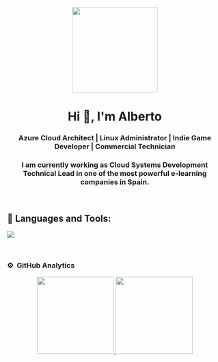 <div id="header" align="center">
    <img src="https://media.giphy.com/media/QZkpIdieotn3i/giphy.gif" width="200" />
    <h1 align="center">Hi 👋, I'm Alberto</h1>
    <h3 align="center">Azure Cloud Architect | Linux Administrator | Indie Game Developer | Commercial Technician</h3>
    <h3 align="center">I am currently working as Cloud Systems Development Technical Lead in one of the most powerful e-learning companies in Spain.</h3>
</div>

<br>
<h2 >🔨 Languages and Tools:</h2>
<p align="left">
    <img src="https://skillicons.dev/icons?i=anaconda,apple,arch,arduino,azure,bash,cs,debian,docker,fastapi,git,grafana,github,gitlab,gmail,jenkins,linux,md,mint,nginx,prometheus,py,raspberrypi,sqlite,terraform,ubuntu,unity,vim,visualstudio,vscode,windows,ansible&perline=16" />
  </a>
</p>
<br>

### ⚙️ &nbsp;GitHub Analytics

<p align="center">
<a href="https://github.com/agonzalezla">
  <img height="180em" src="https://github-readme-stats-eight-theta.vercel.app/api?username=agonzalezla&show_icons=true&theme=algolia&include_all_commits=true&count_private=true"/>
  <img height="180em" src="https://github-readme-stats-eight-theta.vercel.app/api/top-langs/?username=agonzalezla&layout=compact&langs_count=8&theme=algolia"/>
</a>
</p>
